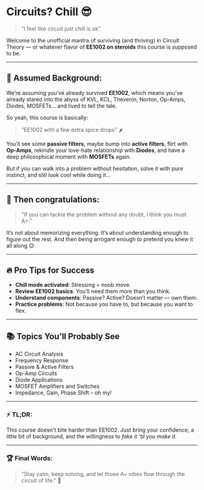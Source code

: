 # Circuits? Chill 😎  
> "I feel like circuit just chill is ok"

Welcome to the unofficial mantra of surviving (and thriving) in Circuit Theory — or whatever flavor of **EE1002 on steroids** this course is supposed to be.

---

## 🧠 Assumed Background:  
We’re assuming you’ve already survived **EE1002**, which means you’ve already stared into the abyss of KVL, KCL, Thevenin, Norton, Op-Amps, Diodes, MOSFETs... and lived to tell the tale.

So yeah, this course is basically:

> "EE1002 with a few extra spice drops" 🌶️

You’ll see some **passive filters**, maybe bump into **active filters**, flirt with **Op-Amps**, rekindle your love-hate relationship with **Diodes**, and have a deep philosophical moment with **MOSFETs** again.

But if you can walk into a problem without hesitation, solve it with pure instinct, and still look cool while doing it...

---

## 💯 Then congratulations:

> "If you can tackle the problem without any doubt, I think you must A+."

It’s not about memorizing everything. It’s about understanding enough to figure out the rest. And then being arrogant enough to pretend you knew it all along 😌

---

## 🔥 Pro Tips for Success

- **Chill mode activated**: Stressing = noob move.
- **Review EE1002 basics**: You'll need them more than you think.
- **Understand components**: Passive? Active? Doesn’t matter — own them.
- **Practice problems**: Not because you have to, but because you want to flex.

---

## 📚 Topics You’ll Probably See

- AC Circuit Analysis
- Frequency Response
- Passive & Active Filters
- Op-Amp Circuits
- Diode Applications
- MOSFET Amplifiers and Switches
- Impedance, Gain, Phase Shift – oh my!

---

### ⚡ TL;DR:
This course doesn't bite harder than EE1002. Just bring your confidence, a little bit of background, and the willingness to *fake it 'til you make it*.

---

### 🏆 Final Words:
> "Stay calm, keep solving, and let those A+ vibes flow through the circuit of life." 🚀